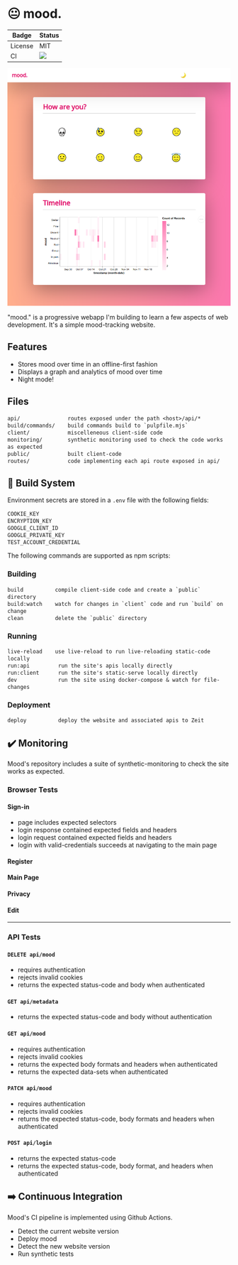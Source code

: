 
# 😐 mood.

Badge   | Status
------- | ------
License | MIT
CI      | ![](https://github.com/rgrannell1/mood/workflows/Deploy%20%26%20Test/badge.svg)


![example screenshot](screenshot.png "Example Screenshot")

"mood." is a progressive webapp I'm building to learn a few aspects of web development. It's a simple mood-tracking website.

## Features

- Stores mood over time in an offline-first fashion
- Displays a graph and analytics of mood over time
- Night mode!

## Files

```
api/               routes exposed under the path <host>/api/*
build/commands/    build commands build to `pulpfile.mjs`
client/            miscelleneous client-side code
monitoring/        synthetic monitoring used to check the code works as expected
public/            built client-code
routes/            code implementing each api route exposed in api/
```

## 🧰 Build System

Environment secrets are stored in a `.env` file with the following fields:

```
COOKIE_KEY
ENCRYPTION_KEY
GOOGLE_CLIENT_ID
GOOGLE_PRIVATE_KEY
TEST_ACCOUNT_CREDENTIAL
```

The following commands are supported as npm scripts:

### Building
```
build          compile client-side code and create a `public` directory
build:watch    watch for changes in `client` code and run `build` on change
clean          delete the `public` directory
```

### Running
```
live-reload    use live-reload to run live-reloading static-code locally
run:api         run the site's apis locally directly
run:client      run the site's static-serve locally directly
dev             run the site using docker-compose & watch for file-changes
```

### Deployment
```
deploy          deploy the website and associated apis to Zeit
```

## ✔️ Monitoring

Mood's repository includes a suite of synthetic-monitoring to check the site works as expected.

### Browser Tests

#### Sign-in

- page includes expected selectors
- login response contained expected fields and headers
- login request contained expected fields and headers
- login with valid-credentials succeeds at navigating to the main page

#### Register

#### Main Page

#### Privacy

#### Edit

---

### API Tests

#### `DELETE api/mood`

- requires authentication
- rejects invalid cookies
- returns the expected status-code and body when authenticated

#### `GET api/metadata`

- returns the expected status-code and body without authentication

#### `GET api/mood`

- requires authentication
- rejects invalid cookies
- returns the expected body formats and headers when authenticated
- returns the expected data-sets when authenticated

#### `PATCH api/mood`

- requires authentication
- rejects invalid cookies
- returns the expected status-code, body formats and headers when authenticated

#### `POST api/login`

- returns the expected status-code
- returns the expected status-code, body format, and headers when authenticated

## ➡️ Continuous Integration

Mood's CI pipeline is implemented using Github Actions.

- Detect the current website version
- Deploy mood
- Detect the new website version
- Run synthetic tests
